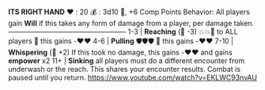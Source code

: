 __**ITS RIGHT HAND**__
:heart: : 20
:moneybag: : 3d10 :test_tube:, +6 Comp Points
Behavior: All players gain __Will__ if this takes any form of damage from a player, per damage taken.
—————————————————
1-3   | **Reaching** (:game_die: -3) :boom::boom::dart: to ALL players :twisted_rightwards_arrows: this gains -:heart::heart:
4-6   | **Pulling** :shield::shield::shield: :twisted_rightwards_arrows: this gains -:heart::heart:
7-10 | **Whispering** (:game_die: +2) If this took no damage, this gains -:heart::heart: and gains __empower__ x2
11+    | **Sinking** all players must do a different encounter from underwash or the reach. This shares your encounter results. Combat is paused until you return.
https://www.youtube.com/watch?v=EKLWC93nvAU